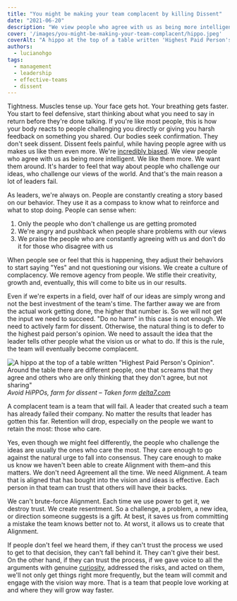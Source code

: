 ```yaml
---
title: "You might be making your team complacent by killing Dissent"
date: "2021-06-20"
description: "We view people who agree with us as being more intelligent. We like them more. We want them around. It's harder to feel that way about people who challenge our ideas, who challenge our views of the world. And that's the main reason a lot of leaders fail."
cover: '/images/you-might-be-making-your-team-complacent/hippo.jpeg'
coverAlt: "A hippo at the top of a table written 'Highest Paid Person's Opinion'. Around the table there are different people, one that screams that they agree and others who are only thinking that they don't agree, but not sharing"
authors:
  - lucianohgo
tags:
  - management
  - leadership
  - effective-teams
  - dissent
---
```


Tightness. Muscles tense up. Your face gets hot. Your breathing gets faster. You start to feel defensive, start thinking about what you need to say in return before they're done talking. If you're like most people, this is how your body reacts to people challenging you directly or giving you harsh feedback on something you shared. Our bodies seek confirmation. They don't seek dissent. Dissent feels painful, while having people agree with us makes us like them even more. We're [incredibly biased](https://www.verywellmind.com/what-is-a-confirmation-bias-2795024). We view people who agree with us as being more intelligent. We like them more. We want them around. It's harder to feel that way about people who challenge our ideas, who challenge our views of the world. And that's the main reason a lot of leaders fail.

As leaders, we're always on. People are constantly creating a story based on our behavior. They use it as a compass to know what to reinforce and what to stop doing. People can sense when:

1. Only the people who don't challenge us are getting promoted
2. We're angry and pushback when people share problems with our views
3. We praise the people who are constantly agreeing with us and don't do it for those who disagree with us

When people see or feel that this is happening, they adjust their behaviors to start saying "Yes" and not questioning our visions. We create a culture of complacency. We remove agency from people. We stifle their creativity, growth and, eventually, this will come to bite us in our results.

Even if we're experts in a field, over half of our ideas are simply wrong and not the best investment of the team's time. The farther away we are from the actual work getting done, the higher that number is. So we will not get the input we need to succeed. "Do no harm" in this case is not enough. We need to actively farm for dissent. Otherwise, the natural thing is to defer to the highest paid person's opinion. We need to assault the idea that the leader tells other people what the vision us or what to do. If this is the rule, the team will eventually become complacent.

![A hippo at the top of a table written "Highest Paid Person's Opinion". Around the table there are different people, one that screams that they agree and others who are only thinking that they don't agree, but not sharing"](/images/you-might-be-making-your-team-complacent/hippo.jpeg)
*Avoid HiPPOs, farm for dissent – Taken form [delta7.com](http://www.delta7.com/delta7-blog/2019/2/19/how-can-we-stop-hippos-turning-into-elephants-2gns6)*

A complacent team is a team that will fail. A leader that created such a team has already failed their company. No matter the results that leader has gotten this far. Retention will drop, especially on the people we want to retain the most: those who care.

Yes, even though we might feel differently, the people who challenge the ideas are usually the ones who care the most. They care enough to go against the natural urge to fall into consensus. They care enough to make us know we haven't been able to create Alignment with them–and this matters. We don't need Agreement all the time. We need Alignment. A team that is aligned that has bought into the vision and ideas is effective. Each person in that team can trust that others will have their backs.

We can't brute-force Alignment. Each time we use power to get it, we destroy trust. We create resentment. So a challenge, a problem, a new idea, or direction someone suggests is a gift. At best, it saves us from committing a mistake the team knows better not to. At worst, it allows us to create that Alignment.

If people don't feel we heard them, if they can't trust the process we used to get to that decision, they can't fall behind it. They can't give their best. On the other hand, if they can trust the process, if we gave voice to all the arguments with genuine [curiosity](https://lucianohgo.com/posts/curiosity-and-confidence), addressed the risks, and acted on them, we'll not only get things right more frequently, but the team will commit and engage with the vision way more. That is a team that people love working at and where they will grow way faster.
